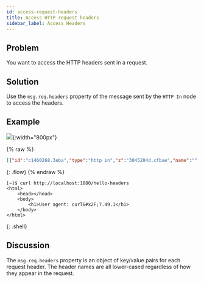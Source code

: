 ```yaml
---
id: access-request-headers
title: Access HTTP request headers
sidebar_label: Access Headers
---
```


## Problem

You want to access the HTTP headers sent in a request.

## Solution

Use the `msg.req.headers` property of the message sent by the <code class="node">HTTP In</code>
node to access the headers.

## Example

![](/images/http/access-http-request-headers.png){:width="800px"}

{% raw %}
~~~json
[{"id":"c1460268.3eba","type":"http in","z":"3045204d.cfbae","name":"","url":"/hello-headers","method":"get","swaggerDoc":"","x":130,"y":380,"wires":[["24199456.dbe66c"]]},{"id":"24199456.dbe66c","type":"template","z":"3045204d.cfbae","name":"page","field":"payload","fieldType":"msg","format":"handlebars","syntax":"mustache","template":"<html>\n    <head></head>\n    <body>\n        <h1>User agent: {{req.headers.user-agent}}</h1>\n    </body>\n</html>","x":310,"y":380,"wires":[["b3531892.4cace8"]]},{"id":"b3531892.4cace8","type":"http response","z":"3045204d.cfbae","name":"","x":450,"y":380,"wires":[]}]
~~~
{: .flow}
{% endraw %}

~~~text
[~]$ curl http://localhost:1880/hello-headers
<html>
    <head></head>
    <body>
        <h1>User agent: curl&#x2F;7.49.1</h1>
    </body>
</html>
~~~
{: .shell}

## Discussion

The `msg.req.headers` property is an object of key/value pairs for each request header.
The header names are all lower-cased regardless of how they appear in the request.
